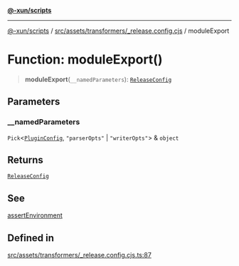 [**@-xun/scripts**](../../../../../README.md)

***

[@-xun/scripts](../../../../../README.md) / [src/assets/transformers/\_release.config.cjs](../README.md) / moduleExport

# Function: moduleExport()

> **moduleExport**(`__namedParameters`): [`ReleaseConfig`](../interfaces/ReleaseConfig.md)

## Parameters

### \_\_namedParameters

`Pick`\<[`PluginConfig`](../type-aliases/PluginConfig.md), `"parserOpts"` \| `"writerOpts"`\> & `object`

## Returns

[`ReleaseConfig`](../interfaces/ReleaseConfig.md)

## See

[assertEnvironment](assertEnvironment.md)

## Defined in

[src/assets/transformers/\_release.config.cjs.ts:87](https://github.com/Xunnamius/xscripts/blob/08b8dd169c5f24bef791b640ada35bc11e6e6e8e/src/assets/transformers/_release.config.cjs.ts#L87)
